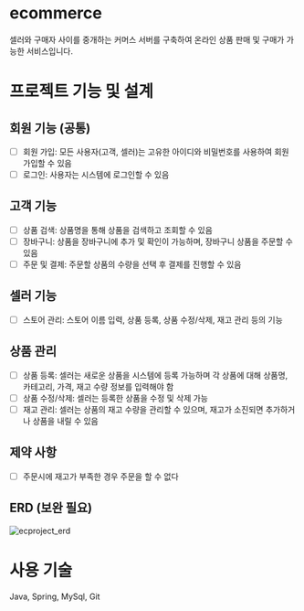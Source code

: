 # ecommerce
셀러와 구매자 사이를 중개하는 커머스 서버를 구축하여 온라인 상품 판매 및 구매가 가능한 서비스입니다.

# 프로젝트 기능 및 설계

## 회원 기능 (공통)
- [ ] 회원 가입: 모든 사용자(고객, 셀러)는 고유한 아이디와 비밀번호를 사용하여 회원 가입할 수 있음
- [ ] 로그인: 사용자는 시스템에 로그인할 수 있음

## 고객 기능
- [ ] 상품 검색: 상품명을 통해 상품을 검색하고 조회할 수 있음
- [ ] 장바구니: 상품을 장바구니에 추가 및 확인이 가능하며, 장바구니 상품을 주문할 수 있음
- [ ] 주문 및 결제: 주문할 상품의 수량을 선택 후 결제를 진행할 수 있음

## 셀러 기능
- [ ] 스토어 관리: 스토어 이름 입력, 상품 등록, 상품 수정/삭제, 재고 관리 등의 기능

## 상품 관리
- [ ] 상품 등록: 셀러는 새로운 상품을 시스템에 등록 가능하며 각 상품에 대해 상품명, 카테고리, 가격, 재고 수량 정보를 입력해야 함
- [ ] 상품 수정/삭제: 셀러는 등록한 상품을 수정 및 삭제 가능
- [ ] 재고 관리: 셀러는 상품의 재고 수량을 관리할 수 있으며, 재고가 소진되면 추가하거나 상품을 내릴 수 있음

## 제약 사항
- [ ] 주문시에 재고가 부족한 경우 주문을 할 수 없다

## ERD (보완 필요)
![ecproject_erd](https://github.com/now1j/ecproject/assets/149587520/8d30aea5-b7f5-4d49-a70f-fc274ae291e9)

# 사용 기술
Java, Spring, MySql, Git
